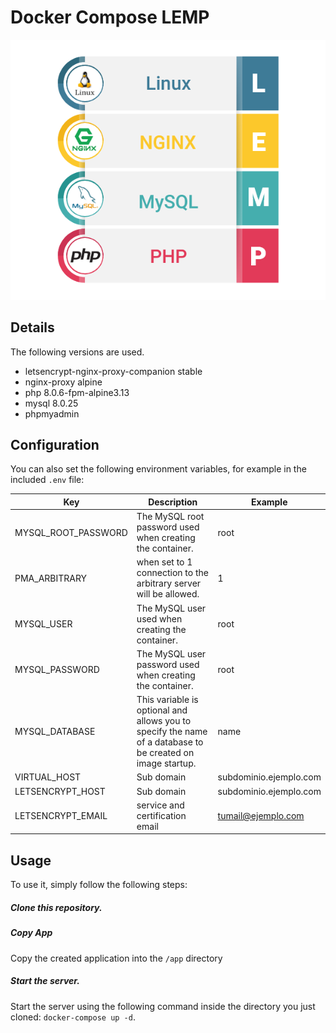 # Docker Compose LEMP

![](intro.png)

## Details

The following versions are used.

* letsencrypt-nginx-proxy-companion stable
* nginx-proxy alpine
* php 8.0.6-fpm-alpine3.13
* mysql 8.0.25
* phpmyadmin

## Configuration

You can also set the following environment variables, for example in the included `.env` file:

| Key | Description | Example |
|-----|-------------|---------|
|MYSQL_ROOT_PASSWORD|The MySQL root password used when creating the container.|root|
|PMA_ARBITRARY|when set to 1 connection to the arbitrary server will be allowed.|1|
|MYSQL_USER|The MySQL user used when creating the container.|root|
|MYSQL_PASSWORD|The MySQL user password used when creating the container.|root|
|MYSQL_DATABASE|This variable is optional and allows you to specify the name of a database to be created on image startup.|name|
|VIRTUAL_HOST|Sub domain|subdominio.ejemplo.com|
|LETSENCRYPT_HOST|Sub domain|subdominio.ejemplo.com|
|LETSENCRYPT_EMAIL|service and certification email|tumail@ejemplo.com|

## Usage

To use it, simply follow the following steps:

##### Clone this repository.

##### Copy App 

Copy the created application into the `/app` directory

##### Start the server.

Start the server using the following command inside the directory you just cloned: `docker-compose up -d`.

